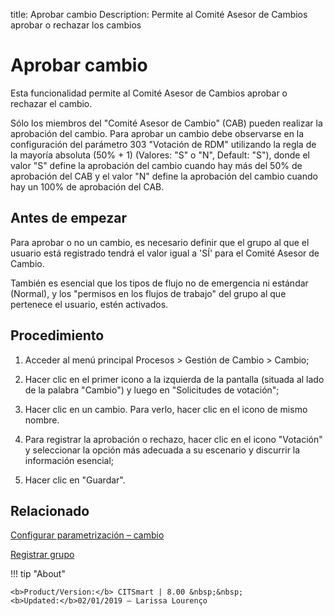 title: Aprobar cambio
Description: Permite al Comité Asesor de Cambios aprobar o rechazar los cambios
# Aprobar cambio

Esta funcionalidad permite al Comité Asesor de Cambios aprobar o rechazar el cambio.

Sólo los miembros del "Comité Asesor de Cambio" (CAB) pueden realizar la aprobación del cambio. Para aprobar un cambio debe observarse en la configuración del parámetro 303 "Votación de RDM" utilizando la regla de la mayoría absoluta (50% + 1) (Valores: "S" o "N", Default: "S"), donde el valor "S" define la aprobación del cambio cuando hay más del 50% de aprobación del CAB y el valor "N" define la aprobación del cambio cuando hay un 100% de aprobación del CAB.  

Antes de empezar
----------------

Para aprobar o no un cambio, es necesario definir que el grupo al que el
usuario está registrado tendrá el valor igual a 'SÍ' para el Comité Asesor de
Cambio.

También es esencial que los tipos de flujo no de emergencia ni estándar (Normal), y
los "permisos en los flujos de trabajo" del grupo al que pertenece el usuario,
estén activados.

Procedimiento
------------

1.  Acceder al menú principal Procesos \>
    Gestión de Cambio \> Cambio;

2.  Hacer clic en el primer icono a la izquierda de la pantalla (situada al lado de la palabra "Cambio") y luego en "Solicitudes de votación";

3.  Hacer clic en un cambio. Para verlo, hacer clic en el icono de mismo nombre.

4.  Para registrar la aprobación o rechazo, hacer clic en el icono "Votación" y seleccionar la opción más adecuada a su escenario y discurrir la información esencial;

5.  Hacer clic en "Guardar".

Relacionado
-----------

[Configurar parametrización – cambio](/es-es/citsmart-platform-8/platform-administration/parameters-list/configure-parametrization-change.html)

[Registrar grupo](/es-es/citsmart-platform-8/initial-settings/access-settings/user/register-groups.html)

!!! tip "About"

    <b>Product/Version:</b> CITSmart | 8.00 &nbsp;&nbsp;
    <b>Updated:</b>02/01/2019 – Larissa Lourenço

